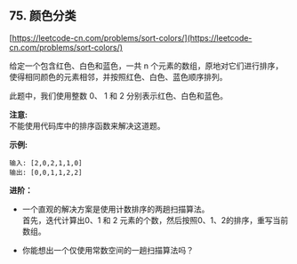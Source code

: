 **75. 颜色分类**  
---
[https://leetcode-cn.com/problems/sort-colors/](https://leetcode-cn.com/problems/sort-colors/)  

给定一个包含红色、白色和蓝色，一共 n 个元素的数组，原地对它们进行排序，使得相同颜色的元素相邻，并按照红色、白色、蓝色顺序排列。

此题中，我们使用整数 0、 1 和 2 分别表示红色、白色和蓝色。

**注意:**  
不能使用代码库中的排序函数来解决这道题。  

**示例:**  

```
输入: [2,0,2,1,1,0]
输出: [0,0,1,1,2,2]
```  

**进阶：**  

* 一个直观的解决方案是使用计数排序的两趟扫描算法。  
首先，迭代计算出0、1 和 2 元素的个数，然后按照0、1、2的排序，重写当前数组。

* 你能想出一个仅使用常数空间的一趟扫描算法吗？
